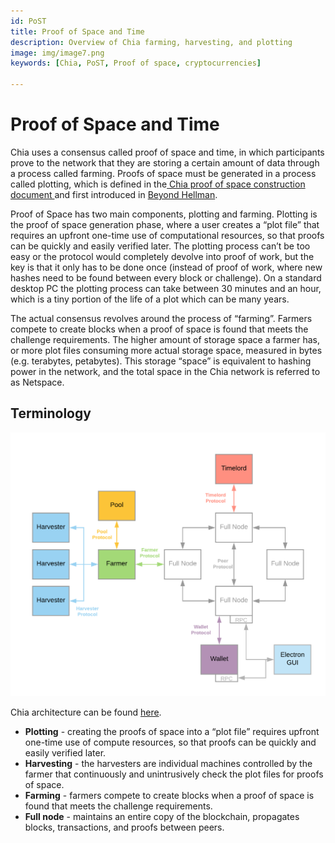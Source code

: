```yaml
---
id: PoST
title: Proof of Space and Time
description: Overview of Chia farming, harvesting, and plotting
image: img/image7.png
keywords: [Chia, PoST, Proof of space, cryptocurrencies]

---
```


# Proof of Space and Time

Chia uses a consensus called proof of space and time, in which participants prove to the network that they are storing a certain amount of data through a process called farming. Proofs of space must be generated in a process called plotting, which is defined in the[ Chia proof of space construction document ](https://www.chia.net/assets/Chia_Proof_of_Space_Construction_v1.1.pdf)and first introduced in [Beyond Hellman](https://eprint.iacr.org/2017/893.pdf).

Proof of Space has two main components, plotting and farming. Plotting is the proof of space generation phase, where a user creates a “plot file” that requires an upfront one-time use of computational resources, so that proofs can be quickly and easily verified later. The plotting process can’t be too easy or the protocol would completely devolve into proof of work, but the key is that it only has to be done once (instead of proof of work, where new hashes need to be found between every block or challenge). On a standard desktop PC the plotting process can take between 30 minutes and an hour, which is a tiny portion of the life of a plot which can be many years.

The actual consensus revolves around the process of “farming”. Farmers compete to create blocks when a proof of space is found that meets the challenge requirements. The higher amount of storage space a farmer has, or more plot files consuming more actual storage space, measured in bytes (e.g. terabytes, petabytes). This storage “space” is equivalent to hashing power in the network, and the total space in the Chia network is referred to as Netspace.

## Terminology

![alt_text](img/image7.png "Chia topology")

Chia architecture can be found [here](https://docs.chia.net/docs/02architecture/p2p-system).

- **Plotting** - creating the proofs of space into a “plot file” requires upfront one-time use of compute resources, so that proofs can be quickly and easily verified later.
- **Harvesting** - the harvesters are individual machines controlled by the farmer that continuously and unintrusively check the plot files for proofs of space.
- **Farming** - farmers compete to create blocks when a proof of space is found that meets the challenge requirements.
- **Full node** - maintains an entire copy of the blockchain, propagates blocks, transactions, and proofs between peers.
